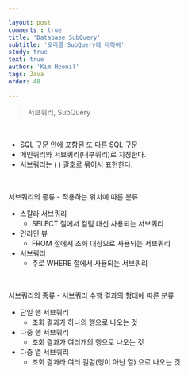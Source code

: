 ```yaml
---

layout: post
comments : true
title: 'Database SubQuery'
subtitle: '오라클 SubQuery에 대하여'
study: true
text: true
author: 'Kim Heonil'
tags: Java
order: 48

---
```


 
> 서브쿼리, SubQuery

<br>

- SQL 구문 안에 포함된 또 다른 SQL 구문
- 메인쿼리와 서브쿼리(내부쿼리)로 지칭한다.
- 서브쿼리는 ( ) 괄호로 묶어서 표현한다.

<br>

서브쿼리의 종류 - 적용하는 위치에 따른 분류

- 스칼라 서브쿼리
  - SELECT 절에서 컬럼 대신 사용되는 서브쿼리
- 인라인 뷰
  - FROM 절에서 조회 대상으로 사용되는 서브쿼리
- 서브쿼리
  - 주로 WHERE 절에서 사용되는 서브쿼리

<br>

서브쿼리의 종류 - 서브쿼리 수행 결과의 형태에 따른 분류

- 단일 행 서브쿼리
  - 조회 결과가 하나의 행으로 나오는 것
- 다중 행 서브쿼리
  - 조회 결과가 여러개의 행으로 나오는 것
- 다중 열 서브쿼리
  - 조회 결과라 여러 컬럼(행이 아닌 열) 으로 나오는 것


<br><br>